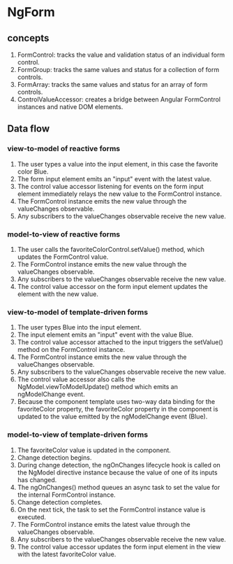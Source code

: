 # NgForm

## concepts

1. FormControl: tracks the value and validation status of an individual form control.
2. FormGroup: tracks the same values and status for a collection of form controls.
3. FormArray: tracks the same values and status for an array of form controls.
4. ControlValueAccessor: creates a bridge between Angular FormControl instances and native DOM elements.

## Data flow

### view-to-model of reactive forms

1. The user types a value into the input element, in this case the favorite color Blue.
2. The form input element emits an "input" event with the latest value.
3. The control value accessor listening for events on the form input element immediately relays the new value to the FormControl instance.
4. The FormControl instance emits the new value through the valueChanges observable.
5. Any subscribers to the valueChanges observable receive the new value.

### model-to-view of reactive forms

1. The user calls the favoriteColorControl.setValue() method, which updates the FormControl value.
2. The FormControl instance emits the new value through the valueChanges observable.
3. Any subscribers to the valueChanges observable receive the new value.
4. The control value accessor on the form input element updates the element with the new value.

### view-to-model of template-driven forms

1. The user types Blue into the input element.
2. The input element emits an "input" event with the value Blue.
3. The control value accessor attached to the input triggers the setValue() method on the FormControl instance.
4. The FormControl instance emits the new value through the valueChanges observable.
5. Any subscribers to the valueChanges observable receive the new value.
6. The control value accessor also calls the NgModel.viewToModelUpdate() method which emits an ngModelChange event.
7. Because the component template uses two-way data binding for the favoriteColor property, the favoriteColor property in the component is updated to the value emitted by the ngModelChange event (Blue).

### model-to-view of template-driven forms

1. The favoriteColor value is updated in the component.
2. Change detection begins.
3. During change detection, the ngOnChanges lifecycle hook is called on the NgModel directive instance because the value of one of its inputs has changed.
4. The ngOnChanges() method queues an async task to set the value for the internal FormControl instance.
5. Change detection completes.
6. On the next tick, the task to set the FormControl instance value is executed.
7. The FormControl instance emits the latest value through the valueChanges observable.
8. Any subscribers to the valueChanges observable receive the new value.
9. The control value accessor updates the form input element in the view with the latest favoriteColor value.
